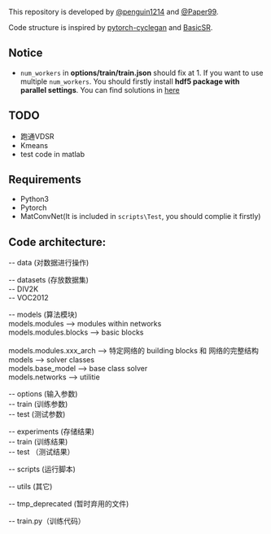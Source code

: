 This repository is developed by [@penguin1214](https://github.com/penguin1214) and [@Paper99](https://github.com/Paper99).

Code structure is inspired by [pytorch-cyclegan](https://github.com/junyanz/pytorch-CycleGAN-and-pix2pix) and [BasicSR](https://github.com/xinntao/BasicSR).

## Notice
- `num_workers` in **options/train/train.json** should fix at 1. If you want to use multiple `num_workers`. You should firstly install **hdf5 package with parallel settings**. You can find solutions in [here](http://docs.h5py.org/en/latest/build.html#building-against-parallel-hdf5)

## TODO
- 跑通VDSR
- Kmeans
- test code in matlab

## Requirements
- Python3
- Pytorch
- MatConvNet(It is included in `scripts\Test`, you should complie it firstly)

## Code architecture:
-- data (对数据进行操作)  

-- datasets (存放数据集)  
-- DIV2K  
-- VOC2012

-- models (算法模块)  
    models.modules --> modules within networks </br>
    models.modules.blocks --> basic blocks </br>   
    models.modules.xxx_arch --> 特定网络的 building blocks 和 网络的完整结构 </br>
    models --> solver classes </br>
    models.base_model --> base class solver </br>
    models.networks --> utilitie </br>

-- options (输入参数)  
-- train (训练参数)  
-- test (测试参数)  

-- experiments (存储结果)  
-- train (训练结果)  
-- test （测试结果）

-- scripts (运行脚本)  

-- utils (其它)  

-- tmp_deprecated (暂时弃用的文件)  

-- train.py（训练代码）  

